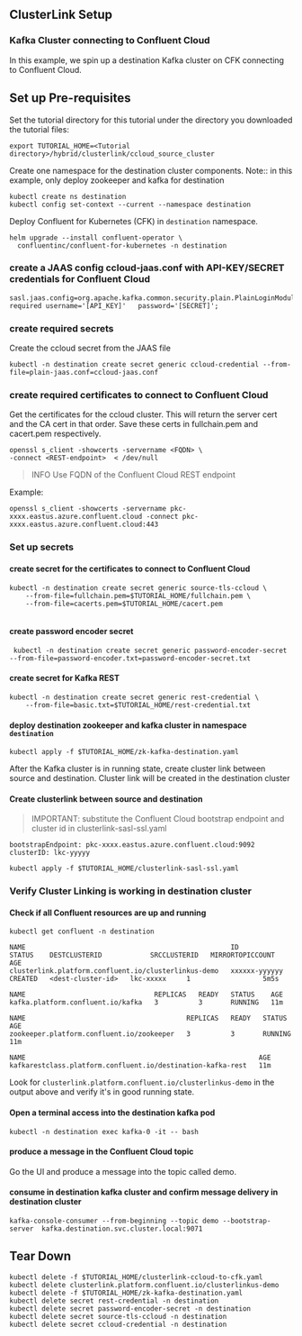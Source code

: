 ## ClusterLink Setup

### Kafka Cluster connecting to Confluent Cloud
In this example, we spin up a destination Kafka cluster on CFK connecting to Confluent Cloud.

## Set up Pre-requisites
Set the tutorial directory for this tutorial under the directory you downloaded
the tutorial files:

```
export TUTORIAL_HOME=<Tutorial directory>/hybrid/clusterlink/ccloud_source_cluster
```

Create one namespace for the destination cluster components.
Note:: in this example, only deploy zookeeper and kafka for destination

```
kubectl create ns destination
kubectl config set-context --current --namespace destination
```

Deploy Confluent for Kubernetes (CFK) in `destination` namespace.

```
helm upgrade --install confluent-operator \
  confluentinc/confluent-for-kubernetes -n destination
```

### create a JAAS config ccloud-jaas.conf with API-KEY/SECRET credentials for Confluent Cloud
```
sasl.jaas.config=org.apache.kafka.common.security.plain.PlainLoginModule   required username='[API_KEY]'   password='[SECRET]';
```


### create required secrets
Create the ccloud secret from the JAAS file
```
kubectl -n destination create secret generic ccloud-credential --from-file=plain-jaas.conf=ccloud-jaas.conf
```

### create required certificates to connect to Confluent Cloud

Get the certificates for the ccloud cluster. This will return the server cert and the CA cert in that order.
Save these certs in fullchain.pem and cacert.pem respectively.

```
openssl s_client -showcerts -servername <FQDN> \
-connect <REST-endpoint>  < /dev/null
```

> INFO
> Use FQDN of the Confluent Cloud REST endpoint

Example:
```
openssl s_client -showcerts -servername pkc-xxxx.eastus.azure.confluent.cloud -connect pkc-xxxx.eastus.azure.confluent.cloud:443
```

### Set up secrets
#### create secret for the certificates to connect to Confluent Cloud
```
kubectl -n destination create secret generic source-tls-ccloud \
    --from-file=fullchain.pem=$TUTORIAL_HOME/fullchain.pem \
    --from-file=cacerts.pem=$TUTORIAL_HOME/cacert.pem 
    
```
#### create password encoder secret
```
 kubectl -n destination create secret generic password-encoder-secret --from-file=password-encoder.txt=password-encoder-secret.txt
```

#### create secret for Kafka REST
```
kubectl -n destination create secret generic rest-credential \
    --from-file=basic.txt=$TUTORIAL_HOME/rest-credential.txt  
```

#### deploy destination zookeeper and kafka cluster in namespace `destination`

    kubectl apply -f $TUTORIAL_HOME/zk-kafka-destination.yaml

After the Kafka cluster is in running state, create cluster link between source and destination. Cluster link will be created in the destination cluster

#### Create clusterlink between source and destination

> IMPORTANT: substitute the Confluent Cloud bootstrap endpoint and cluster id in clusterlink-sasl-ssl.yaml
```
bootstrapEndpoint: pkc-xxxx.eastus.azure.confluent.cloud:9092 
clusterID: lkc-yyyyy
```

    kubectl apply -f $TUTORIAL_HOME/clusterlink-sasl-ssl.yaml
    

### Verify Cluster Linking is working in destination cluster

#### Check if all Confluent resources are up and running

```
kubectl get confluent -n destination

NAME                                                   ID                       STATUS    DESTCLUSTERID            SRCCLUSTERID   MIRRORTOPICCOUNT   AGE
clusterlink.platform.confluent.io/clusterlinkus-demo   xxxxxx-yyyyyy   CREATED   <dest-cluster-id>   lkc-xxxxx     1                  5m5s

NAME                                REPLICAS   READY   STATUS    AGE
kafka.platform.confluent.io/kafka   3          3       RUNNING   11m

NAME                                        REPLICAS   READY   STATUS    AGE
zookeeper.platform.confluent.io/zookeeper   3          3       RUNNING   11m

NAME                                                          AGE
kafkarestclass.platform.confluent.io/destination-kafka-rest   11m
```

Look for `clusterlink.platform.confluent.io/clusterlinkus-demo` in the output above and verify it's in good running state.

#### Open a terminal access into the destination kafka pod
    kubectl -n destination exec kafka-0 -it -- bash

#### produce a message in the Confluent Cloud topic
Go the UI and produce a message into the topic called demo.

#### consume in destination kafka cluster and confirm message delivery in destination cluster

    kafka-console-consumer --from-beginning --topic demo --bootstrap-server  kafka.destination.svc.cluster.local:9071 

## Tear Down

```
kubectl delete -f $TUTORIAL_HOME/clusterlink-ccloud-to-cfk.yaml
kubectl delete clusterlink.platform.confluent.io/clusterlinkus-demo
kubectl delete -f $TUTORIAL_HOME/zk-kafka-destination.yaml
kubectl delete secret rest-credential -n destination
kubectl delete secret password-encoder-secret -n destination
kubectl delete secret source-tls-ccloud -n destination
kubectl delete secret ccloud-credential -n destination
```